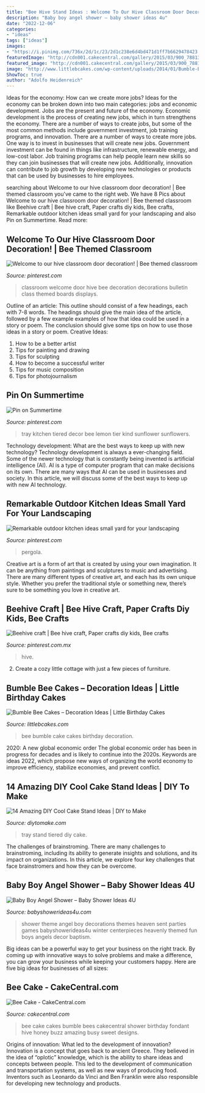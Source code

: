 ```yaml
---
title: "Bee Hive Stand Ideas : Welcome To Our Hive Classroom Door Decoration!"
description: "Baby boy angel shower – baby shower ideas 4u"
date: "2022-12-06"
categories:
- "ideas"
tags: ["ideas"]
images:
- "https://i.pinimg.com/736x/2d/1c/23/2d1c238e6d4bd471d1ff7b6629478423.jpg"
featuredImage: "http://cdn001.cakecentral.com/gallery/2015/03/900_788138X8Vi_bee-cake.jpg"
featured_image: "http://cdn001.cakecentral.com/gallery/2015/03/900_788138X8Vi_bee-cake.jpg"
image: "http://www.littlebcakes.com/wp-content/uploads/2014/01/Bumble-Bee-Cake.jpg"
ShowToc: true
author: "Adolfo Heidenreich"
---
```



Ideas for the economy: How can we create more jobs?
Ideas for the economy can be broken down into two main categories: jobs and economic development. Jobs are the present and future of the economy. Economic development is the process of creating new jobs, which in turn strengthens the economy. There are a number of ways to create jobs, but some of the most common methods include government investment, job training programs, and innovation.
There are a number of ways to create more jobs. One way is to invest in businesses that will create new jobs. Government investment can be found in things like infrastructure, renewable energy, and low-cost labor. Job training programs can help people learn new skills so they can join businesses that will create new jobs. Additionally, innovation can contribute to job growth by developing new technologies or products that can be used by businesses to hire employees.

	

		
searching about Welcome to our hive classroom door decoration! | Bee themed classroom you've came to the right web. We have 8 Pics about Welcome to our hive classroom door decoration! | Bee themed classroom like Beehive craft | Bee hive craft, Paper crafts diy kids, Bee crafts, Remarkable outdoor kitchen ideas small yard for your landscaping and also Pin on Summertime. Read more:
		
    
## Welcome To Our Hive Classroom Door Decoration! | Bee Themed Classroom

<img loading=lazy src="https://i.pinimg.com/736x/a5/02/f6/a502f62028c88c1822d14810b193d793--classroom-door-decorations-welcome-to.jpg" onerror="this.onerror=null;this.src='https://tse2.mm.bing.net/th?id=OIP.QI9DtkDP0lTtrCSU5zy4rAHaJ3&amp;pid=15.1';" alt="Welcome to our hive classroom door decoration! | Bee themed classroom">

_Source: pinterest.com_

>classroom welcome door hive bee decoration decorations bulletin class themed boards displays. 

	

Outline of an article: This outline should consist of a few headings, each with 7-8 words. The headings should give the main idea of the article, followed by a few example examples of how that idea could be used in a story or poem. The conclusion should give some tips on how to use those ideas in a story or poem.
Creative Ideas:

1. How to be a better artist 
2. Tips for painting and drawing 
3. Tips for sculpting 
4. How to become a successful writer 
5. Tips for music composition 
6. Tips for photojournalism 

    
## Pin On Summertime

<img loading=lazy src="https://i.pinimg.com/736x/8f/1f/00/8f1f005513439d124abc10e208c64685.jpg" onerror="this.onerror=null;this.src='https://tse2.mm.bing.net/th?id=OIP.TGWV3QbK1NLFtr6yNFzcrwHaJ3&amp;pid=15.1';" alt="Pin on Summertime">

_Source: pinterest.com_

>tray kitchen tiered decor bee lemon tier kind sunflower sunflowers. 

	

Technology development: What are the best ways to keep up with new technology?
Technology development is always a ever-changing field. Some of the newer technology that is constantly being invented is artificial intelligence (AI). AI is a type of computer program that can make decisions on its own. There are many ways that AI can be used in businesses and society. In this article, we will discuss some of the best ways to keep up with new AI technology.

    
## Remarkable Outdoor Kitchen Ideas Small Yard For Your Landscaping

<img loading=lazy src="https://i.pinimg.com/736x/ea/c9/d8/eac9d8bb8fed8368d5d8d4c4c206c39e.jpg" onerror="this.onerror=null;this.src='https://tse3.mm.bing.net/th?id=OIP.tgdFqh_D_UUGrVIkChBinwHaJQ&amp;pid=15.1';" alt="Remarkable outdoor kitchen ideas small yard for your landscaping">

_Source: pinterest.com_

>pergola. 

	

Creative art is a form of art that is created by using your own imagination. It can be anything from paintings and sculptures to music and advertising. There are many different types of creative art, and each has its own unique style. Whether you prefer the traditional style or something new, there’s sure to be something you love in creative art.

    
## Beehive Craft | Bee Hive Craft, Paper Crafts Diy Kids, Bee Crafts

<img loading=lazy src="https://i.pinimg.com/736x/2d/1c/23/2d1c238e6d4bd471d1ff7b6629478423.jpg" onerror="this.onerror=null;this.src='https://tse4.mm.bing.net/th?id=OIP.naaeeqphDQ1ID2NMKtWP3AHaHs&amp;pid=15.1';" alt="Beehive craft | Bee hive craft, Paper crafts diy kids, Bee crafts">

_Source: pinterest.com.mx_

>hive. 

	

2. Create a cozy little cottage with just a few pieces of furniture.

    
## Bumble Bee Cakes – Decoration Ideas | Little Birthday Cakes

<img loading=lazy src="http://www.littlebcakes.com/wp-content/uploads/2014/01/Bumble-Bee-Cake.jpg" onerror="this.onerror=null;this.src='https://tse1.mm.bing.net/th?id=OIP.L8XUa_I7UN4F4Lu0HB5w8gHaJ6&amp;pid=15.1';" alt="Bumble Bee Cakes – Decoration Ideas | Little Birthday Cakes">

_Source: littlebcakes.com_

>bee bumble cake cakes birthday decoration. 

	

2020: A new global economic order
The global economic order has been in progress for decades and is likely to continue into the 2020s. Keywords are ideas 2022, which propose new ways of organizing the world economy to improve efficiency, stabilize economies, and prevent conflict.

    
## 14 Amazing DIY Cool Cake Stand Ideas | DIY To Make

<img loading=lazy src="http://www.diytomake.com/wp-content/uploads/2017/02/Tiered-Tray-Cake-Stand.jpg" onerror="this.onerror=null;this.src='https://tse2.mm.bing.net/th?id=OIP.8Vd_7T4H3sBsNZEnjvNK2AHaLI&amp;pid=15.1';" alt="14 Amazing DIY Cool Cake Stand Ideas | DIY to Make">

_Source: diytomake.com_

>tray stand tiered diy cake. 

	

The challenges of brainstroming.
There are many challenges to brainstroming, including its ability to generate insights and solutions, and its impact on organizations. In this article, we explore four key challenges that face brainstromers and how they can be overcome.

    
## Baby Boy Angel Shower – Baby Shower Ideas 4U

<img loading=lazy src="https://babyshowerideas4u.com/wp-content/uploads/2016/09/Baby-Boy-Angel-Shower-Candle-Tower-600x800.jpg" onerror="this.onerror=null;this.src='https://tse4.mm.bing.net/th?id=OIP.g-PExY9xq-_wrn_B2GoehwHaJ4&amp;pid=15.1';" alt="Baby Boy Angel Shower – Baby Shower Ideas 4U">

_Source: babyshowerideas4u.com_

>shower theme angel boy decorations themes heaven sent parties games babyshowerideas4u winter centerpieces heavenly themed fun boys angels decor baptism. 

	

Big ideas can be a powerful way to get your business on the right track. By coming up with innovative ways to solve problems and make a difference, you can grow your business while keeping your customers happy. Here are five big ideas for businesses of all sizes: 

    
## Bee Cake - CakeCentral.com

<img loading=lazy src="http://cdn001.cakecentral.com/gallery/2015/03/900_788138X8Vi_bee-cake.jpg" onerror="this.onerror=null;this.src='https://tse3.mm.bing.net/th?id=OIP.XrO7QQ4RIod9_-xA2yHB9AHaKe&amp;pid=15.1';" alt="Bee Cake - CakeCentral.com">

_Source: cakecentral.com_

>bee cake cakes bumble bees cakecentral shower birthday fondant hive honey buzz amazing busy sweet designs. 

	

Origins of innovation: What led to the development of innovation?
Innovation is a concept that goes back to ancient Greece. They believed in the idea of “oplotic” knowledge, which is the ability to share ideas and concepts between people. This led to the development of communication and transportation systems, as well as new ways of producing food. Inventors such as Leonardo da Vinci and Ben Franklin were also responsible for developing new technology and products.

